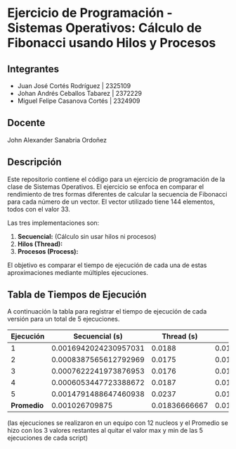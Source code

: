 # Ejercicio de Programación - Sistemas Operativos: Cálculo de Fibonacci usando Hilos y Procesos

## Integrantes
- Juan José Cortés Rodríguez | 2325109
- Johan Andrés Ceballos Tabarez | 2372229
- Miguel Felipe Casanova Cortés | 2324909

## Docente
John Alexander Sanabria Ordoñez

## Descripción

Este repositorio contiene el código para un ejercicio de programación de la clase de Sistemas Operativos. El ejercicio se enfoca en comparar el rendimiento de tres formas diferentes de calcular la secuencia de Fibonacci para cada número de un vector. El vector utilizado tiene 144 elementos, todos con el valor 33.

Las tres implementaciones son:

1. **Secuencial:** (Cálculo sin usar hilos ni procesos)
2. **Hilos (Thread):** 
3. **Procesos (Process):**

El objetivo es comparar el tiempo de ejecución de cada una de estas aproximaciones mediante múltiples ejecuciones.

## Tabla de Tiempos de Ejecución

A continuación la tabla para registrar el tiempo de ejecución de cada versión para un total de 5 ejecuciones.

<div align="center">
  
| Ejecución | Secuencial (s) | Thread (s) | Process (s) |
|-----------|----------------|------------|-------------|
| 1         |  0.0016942024230957031  | 0.0188 | 0.013034820556640625 |
| 2         |  0.0008387565612792969  | 0.0175 | 0.01176309585571289 |
| 3         |  0.0007622241973876953  | 0.0176 | 0.011940717697143555 |
| 4         |  0.0006053447723388672  | 0.0187 | 0.012298345565795898 |
| 5         |  0.0014791488647460938 | 0.0237 | 0.012341737747192383 |
| **Promedio** |  0.001026709875  | 0.01836666667 | 0.01219360034 |

</div>
(las ejecuciones se realizaron en un equipo con 12 nucleos y el Promedio se hizo con los 3 valores restantes al quitar el valor max y min de las 5 ejecuciones de cada script)

